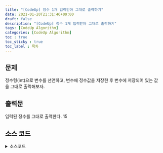 ```yaml
---
title: "[CodeUp] 정수 1개 입력받아 그대로 출력하기"
date: 2021-01-20T21:31:46+09:00
draft: false
description: "[CodeUp] 정수 1개 입력받아 그대로 출력하기"
tags: [CodeUp Algorithm]
categories: [CodeUp Algorithm]
toc : true
toc_sticky : true
toc_label : 목차
---
```

## 문제
정수형(int)으로 변수를 선언하고, 변수에 정수값을 저장한 후
변수에 저장되어 있는 값을 그대로 출력해보자.


## 출력문
입력된 정수를 그대로 출력한다.
15



## 소스 코드

<details>
<summary>소스코드</summary>
<div markdown="1">

```java
import java.util.*;
public class Main {

	public static void main(String[] args) {
		int a ;
		Scanner scan = new Scanner(System.in);
		a = scan.nextInt();
		System.out.printf("%d",a);
	}

}


```
</div>
</details>